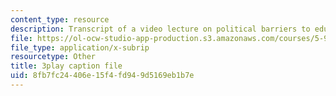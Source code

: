 ```yaml
---
content_type: resource
description: Transcript of a video lecture on political barriers to educational change.
file: https://ol-ocw-studio-app-production.s3.amazonaws.com/courses/5-95j-teaching-college-level-science-and-engineering-spring-2009/8fb7fc24406e15f4fd949d5169eb1b7e_PaYY0e9eE2A.srt
file_type: application/x-subrip
resourcetype: Other
title: 3play caption file
uid: 8fb7fc24-406e-15f4-fd94-9d5169eb1b7e
---
```

